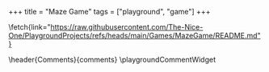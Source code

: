 +++
title = "Maze Game"
tags = ["playground", "game"]
+++

\fetch{link="https://raw.githubusercontent.com/The-Nice-One/PlaygroundProjects/refs/heads/main/Games/MazeGame/README.md"}

\header{Comments}{comments}
\playgroundCommentWidget
